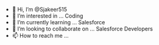 - 👋 Hi, I’m @Sjakeer515
- 👀 I’m interested in ... Coding
- 🌱 I’m currently learning ... Salesforce
- 💞️ I’m looking to collaborate on ... Salesforce Developers
- 📫 How to reach me ...

<!---
Sjakeer515/Sjakeer515 is a ✨ special ✨ repository because its `README.md` (this file) appears on your GitHub profile.
You can click the Preview link to take a look at your changes.
--->
